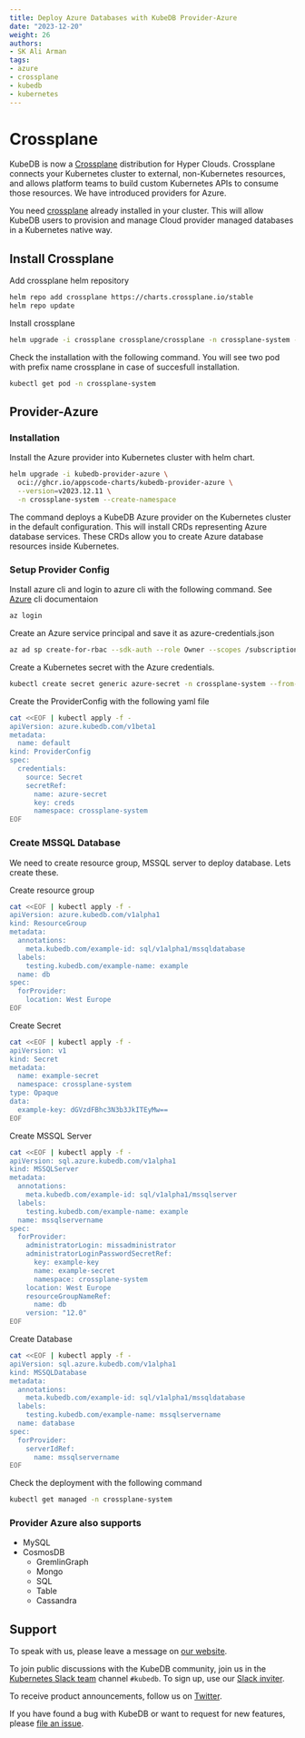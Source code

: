 ```yaml
---
title: Deploy Azure Databases with KubeDB Provider-Azure
date: "2023-12-20"
weight: 26
authors:
- SK Ali Arman
tags:
- azure
- crossplane
- kubedb
- kubernetes
---
```


# Crossplane


KubeDB is now a [Crossplane](https://www.crossplane.io/) distribution for Hyper Clouds. Crossplane connects your Kubernetes cluster to external, non-Kubernetes resources, and allows platform teams to build custom Kubernetes APIs to consume those resources. We have introduced providers for Azure.

You need [crossplane](https://docs.crossplane.io/v1.14/) already installed in your cluster. This will allow KubeDB users to provision and manage Cloud provider managed databases in a Kubernetes native way.


 ## Install Crossplane

Add crossplane helm repository

```bash
helm repo add crossplane https://charts.crossplane.io/stable
helm repo update
```
Install crossplane

```bash
helm upgrade -i crossplane crossplane/crossplane -n crossplane-system --create-namespace
```

Check the installation with the following command. You will see two pod with prefix name crossplane in case of succesfull installation.

```bash
kubectl get pod -n crossplane-system
```

 ## Provider-Azure

 ### Installation

Install the Azure provider into Kubernetes cluster with helm chart.

```bash
helm upgrade -i kubedb-provider-azure \
  oci://ghcr.io/appscode-charts/kubedb-provider-azure \
  --version=v2023.12.11 \
  -n crossplane-system --create-namespace
```

The command deploys a KubeDB Azure provider on the Kubernetes cluster in the default configuration. This will install CRDs representing Azure database services. These CRDs allow you to create Azure database resources inside Kubernetes.
 
### Setup Provider Config

Install azure cli and login to azure cli with the following command. See [Azure](https://learn.microsoft.com/en-us/cli/azure/install-azure-cli) cli documentaion

```bash
az login
```

Create an Azure service principal and save it as azure-credentials.json

```bash
az ad sp create-for-rbac --sdk-auth --role Owner --scopes /subscriptions/your-subscription-id >azure-credentials.json
```

Create a Kubernetes secret with the Azure credentials.

```bash
kubectl create secret generic azure-secret -n crossplane-system --from-file=creds=./azure-credentials.json
```

Create the ProviderConfig with the following yaml file

```bash
cat <<EOF | kubectl apply -f -
apiVersion: azure.kubedb.com/v1beta1
metadata:
  name: default
kind: ProviderConfig
spec:
  credentials:
    source: Secret
    secretRef:
      name: azure-secret
      key: creds
      namespace: crossplane-system
EOF
```

 ### Create MSSQL Database

We need to create resource group, MSSQL server to deploy database. Lets create these.

Create resource group

```bash
cat <<EOF | kubectl apply -f -
apiVersion: azure.kubedb.com/v1alpha1
kind: ResourceGroup
metadata:
  annotations:
    meta.kubedb.com/example-id: sql/v1alpha1/mssqldatabase
  labels:
    testing.kubedb.com/example-name: example
  name: db
spec:
  forProvider:
    location: West Europe
EOF
```

Create Secret

```bash
cat <<EOF | kubectl apply -f -
apiVersion: v1
kind: Secret
metadata:
  name: example-secret
  namespace: crossplane-system
type: Opaque
data:
  example-key: dGVzdFBhc3N3b3JkITEyMw==
EOF
```
Create MSSQL Server

```bash
cat <<EOF | kubectl apply -f -
apiVersion: sql.azure.kubedb.com/v1alpha1
kind: MSSQLServer
metadata:
  annotations:
    meta.kubedb.com/example-id: sql/v1alpha1/mssqlserver
  labels:
    testing.kubedb.com/example-name: example
  name: mssqlservername
spec:
  forProvider:
    administratorLogin: missadministrator
    administratorLoginPasswordSecretRef:
      key: example-key
      name: example-secret
      namespace: crossplane-system
    location: West Europe
    resourceGroupNameRef:
      name: db
    version: "12.0"
EOF
```
Create Database

```bash
cat <<EOF | kubectl apply -f -
apiVersion: sql.azure.kubedb.com/v1alpha1
kind: MSSQLDatabase
metadata:
  annotations:
    meta.kubedb.com/example-id: sql/v1alpha1/mssqldatabase
  labels:
    testing.kubedb.com/example-name: mssqlservername
  name: database
spec:
  forProvider:
    serverIdRef:
      name: mssqlservername
EOF
```
Check the deployment with the following command

```bash
kubectl get managed -n crossplane-system
```
 ### Provider Azure also supports

- MySQL
- CosmosDB
  - GremlinGraph
  - Mongo
  - SQL
  - Table
  - Cassandra

 ## Support

To speak with us, please leave a message on [our website](https://appscode.com/contact/).

To join public discussions with the KubeDB community, join us in the [Kubernetes Slack team](https://kubernetes.slack.com/messages/C8149MREV/) channel `#kubedb`. To sign up, use our [Slack inviter](http://slack.kubernetes.io/).

To receive product announcements, follow us on [Twitter](https://twitter.com/KubeDB).

If you have found a bug with KubeDB or want to request for new features, please [file an issue](https://github.com/kubedb/project/issues/new).



